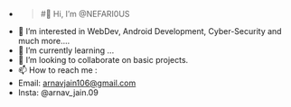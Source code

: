 - > #👋 Hi, I’m @NEFARI0US
- 👀 I’m interested in WebDev, Android Development, Cyber-Security and much more....
- 🌱 I’m currently learning ...
- 💞️ I’m looking to collaborate on basic projects.
- 📫 How to reach me : 
- Email: arnavjain106@gmail.com
- Insta: @arnav_jain.09

<!---
NEFARI0US/NEFARI0US is a ✨ special ✨ repository because its `README.md` (this file) appears on your GitHub profile.
You can click the Preview link to take a look at your changes.
--->
